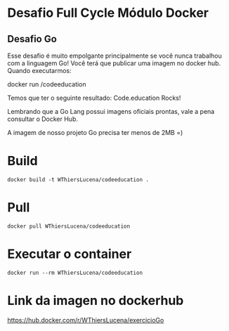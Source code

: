 
# Desafio Full Cycle Módulo Docker
## Desafio Go

Esse desafio é muito empolgante principalmente se você nunca trabalhou com a linguagem Go!
Você terá que publicar uma imagem no docker hub. Quando executarmos:

docker run <seu-user>/codeeducation

Temos que ter o seguinte resultado: Code.education Rocks!

Lembrando que a Go Lang possui imagens oficiais prontas, vale a pena consultar o Docker Hub.

A imagem de nosso projeto Go precisa ter menos de 2MB =)


# Build 
```
docker build -t WThiersLucena/codeeducation .
```

# Pull 
```
docker pull WThiersLucena/codeeducation
```

# Executar o container
```
docker run --rm WThiersLucena/codeeducation
```

# Link da imagen no dockerhub
https://hub.docker.com/r/WThiersLucena/exercicioGo